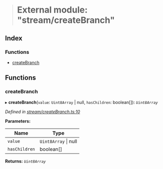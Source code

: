 > # External module: "stream/createBranch"

## Index

### Functions

* [createBranch](_stream_createbranch_.md#createbranch)

## Functions

###  createBranch

▸ **createBranch**(`value`: `Uint8Array` | null, `hasChildren`: boolean[]): *`Uint8Array`*

*Defined in [stream/createBranch.ts:10](https://github.com/polkadot-js/common/blob/f0aebfc/packages/trie-codec/src/stream/createBranch.ts#L10)*

**Parameters:**

Name | Type |
------ | ------ |
`value` | `Uint8Array` \| null |
`hasChildren` | boolean[] |

**Returns:** *`Uint8Array`*